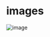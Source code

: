 # images

![image](https://user-images.githubusercontent.com/47430940/71190301-f6651c80-2249-11ea-83bc-cababb442ec4.png)
